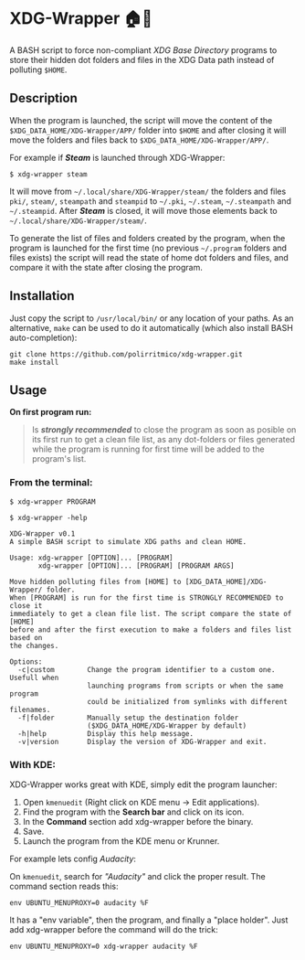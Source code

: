 XDG-Wrapper :house::wrench:
===========================

A BASH script to force non-compliant _XDG Base Directory_ programs to store
their hidden dot folders and files in the XDG Data path instead of polluting
`$HOME`.

## Description

When the program is launched, the script will move the content of the
`$XDG_DATA_HOME/XDG-Wrapper/APP/` folder into `$HOME` and after closing it will
move the folders and files back to `$XDG_DATA_HOME/XDG-Wrapper/APP/`.

For example if ***Steam*** is launched through XDG-Wrapper:

```command
$ xdg-wrapper steam
```

It will move from `~/.local/share/XDG-Wrapper/steam/` the folders and files
`pki/`, `steam/`, `steampath` and `steampid` to `~/.pki`, `~/.steam`,
`~/.steampath` and `~/.steampid`. After ***Steam*** is closed, it will move
those elements back to `~/.local/share/XDG-Wrapper/steam/`.

To generate the list of files and folders created by the program, when the
program is launched for the first time (no previous `~/.program` folders and
files exists) the script will read the state of home dot folders and files, and
compare it with the state after closing the program.

## Installation

Just copy the script to `/usr/local/bin/` or any location of your paths.
As an alternative, `make` can be used to do it automatically (which also
install BASH auto-completion):

```
git clone https://github.com/polirritmico/xdg-wrapper.git
make install
```

## Usage

**On first program run:**

> Is ***strongly recommended*** to close the program as soon as posible on its
> first run to get a clean file list, as any dot-folders or files generated while
> the program is running for first time will be added to the program's list.

### From the terminal:

```command
$ xdg-wrapper PROGRAM
```

```
$ xdg-wrapper -help

XDG-Wrapper v0.1
A simple BASH script to simulate XDG paths and clean HOME.

Usage: xdg-wrapper [OPTION]... [PROGRAM]
       xdg-wrapper [OPTION]... [PROGRAM] [PROGRAM ARGS]

Move hidden polluting files from [HOME] to [XDG_DATA_HOME]/XDG-Wrapper/ folder.
When [PROGRAM] is run for the first time is STRONGLY RECOMMENDED to close it
immediately to get a clean file list. The script compare the state of [HOME]
before and after the first execution to make a folders and files list based on
the changes.

Options:
  -c|custom        Change the program identifier to a custom one. Usefull when
                   launching programs from scripts or when the same program
                   could be initialized from symlinks with different filenames.
  -f|folder        Manually setup the destination folder
                   ($XDG_DATA_HOME/XDG-Wrapper by default)
  -h|help          Display this help message.
  -v|version       Display the version of XDG-Wrapper and exit.
```

### With KDE:

XDG-Wrapper works great with KDE, simply edit the program launcher:

1. Open `kmenuedit` (Right click on KDE menu → Edit applications).
2. Find the program with the **Search bar** and click on its icon.
3. In the **Command** section add xdg-wrapper before the binary.
4. Save.
5. Launch the program from the KDE menu or Krunner.

For example lets config _Audacity_:

On `kmenuedit`, search for _"Audacity"_ and click the proper result.
The command section reads this:

```
env UBUNTU_MENUPROXY=0 audacity %F
```

It has a "env variable", then the program, and finally a "place holder". Just
add xdg-wrapper before the command will do the trick:

```
env UBUNTU_MENUPROXY=0 xdg-wrapper audacity %F
```

